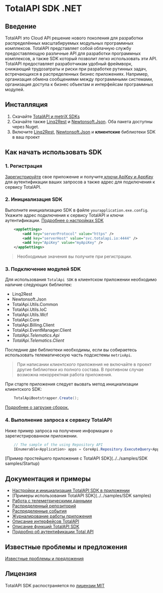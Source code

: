 TotalAPI SDK .NET
====================
Введение
----------------------------------------
TotalAPI это Cloud API  решение нового поколения для разработки распределённых масштабируемых модульных программных комплексов. TotalAPI представляет собой облачную службу предоставляющую различные API для разработки программных комплексов, а также SDK  который позволит легко использовать эти API.
TotalAPI предоставляет разработчикам удобный фреймворк, снижающий трудозатраты и риски при разработке рутинных задач, встречающихся в распределенных бизнес приложениях.  Например, организация обмена сообщениями между программными системами, организация доступа к бизнес объектам и интерфейсам программных модулей.   

Инсталляция
-------------------------------------------
1.  Скачайте [TotalAPI и metriX SDKs](../../dist/net45/)
2.  Скачайте также [Linq2Rest](https://www.nuget.org/packages/Linq2Rest/) и [Newtonsoft.Json](https://www.nuget.org/packages/newtonsoft.json/). Оба пакета доступны через Nuget.
3.  Включите [Linq2Rest](https://www.nuget.org/packages/Linq2Rest/), [Newtonsoft.Json](https://www.nuget.org/packages/newtonsoft.json/) и **клиентские** библиотеки SDK в ваш проект

Как начать использовать SDK
---------------------------------------------
### 1. Регистрация
[Зарегистрируйте](http://192.168.3.202:4202/#/applications) свое приложение и получите[ ключи ApiKey и AppKey](auth.md) для аутентификации ваших запросов а также адрес для подключения к сервису TotalAPI. 

### 2. Инициализация SDK
Выполните инициализацию SDK в файле `yourapplication.exe.config`.  Укажите адрес подключения к сервису TotalAPI и ключи аутентификации. [Подробнее о настройках SDK](sdksettings.md)
```xml
    <appSettings>
    	<add key="serverProtocol" value="https" />
    	<add key="serverHost" value="svc.totalapi.io:4444" />
        <add key="ApiKey" value="myApiKey" />
    </appSettings>
```
> Необходимые значения вы получите при регистрации.

### 3. Подключение модулей SDK  
Для использования `TotalApi SDK` в клиентском приложении необходимо наличие следующих библиотек:

* Linq2Rest
* Newtonsoft.Json
* TotalApi.Utils.Common
* TotalApi.Utils.IoC
* TotalApi.Utils.Wcf
* TotalApi.Core
* TotalApi.Billing.Client
* TotalApi.EventManager.Client
* *TotalApi.Telematics.Api*
* *TotalApi.Telematics.Client*

Последние две библиотеки необходимы, если вы собираетесь использовать телематическую часть подсистемы `metrixApi`. 

> При написании *клиентского* приложения не включайте в проект другие библиотеки из полного состава. В противном случае возможна некорректная работа приложения.

При старте приложения следует вызвать метод инициализации клиентского SDK:
```C#    
    TotalApiBootstrapper.Create();
```
[Подробнее о загрузке сборок.](sdkload.md)

### 4. Выполнение запроса к сервису TotalAPI
Ниже пример запроса на получение информации о зарегистрированном приложении.
```C#
	// The sample of the using Repository API
	IEnumerable<Application> apps = CoreApi.Repository.ExecuteQuery<Application>();

```
[Пример простейшего приложения с TotalAPI SDK](../../samples/SDK samples/Startup)

Документация и примеры
-------------------------------------------
* [Настройки и инициализация TotalAPI SDK в приложении](sdksettings.md)
* [Примеры использования TotalAPI SDK](../../samples/SDK samples)
 * [Работа с телеметрическими данными](sdksamplestele.md)
 * [Распределенный репозиторий](sdksamplesrepo.md)
 * [Распределенные события](sdksamplesevent.md)
 * [Журналирование работы приложения](sdksampleslog.md)
* [Описание интерфейсов TotalAPI]()
* [Описание функций TotalAPI SDK]()
* [Подробно об аутентификации Total API](auth.md)

Известные проблемы и предложения
--------------------------------------------------------------
[Известные проблемы и предложения](https://github.com/TotalApi/SDK-dNet/issues)

Лицензия
------------------------------------------------------------
TotalAPI SDK распостраняется по [лицензии MIT](../../ЛИЦЕНЗИЯ.txt)
 
